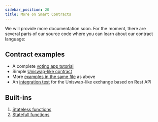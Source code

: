 ```yaml
---
sidebar_position: 20
title: More on Smart Contracts
---
```


We will provide more documentation soon. For the moment, there are several parts of our source code where you can learn about our contract language:

## Contract examples

- A complete [voting app tutorial](https://github.com/alephium/voting-tutorial)
- Simple [Uniswap-like contract](https://github.com/alephium/alephium/blob/master/flow/src/test/scala/org/alephium/flow/core/VMSpec.scala#L877-L985)
- More [examples in the same file](https://github.com/alephium/alephium/blob/master/flow/src/test/scala/org/alephium/flow/core/VMSpec.scala) as above
- An [integration test](https://github.com/alephium/alephium/blob/master/app/src/it/scala/org/alephium/app/SmartContractTest.scala) for the Uniswap-like exchange based on Rest API

## Built-ins

1. [Stateless functions](https://github.com/alephium/alephium/blob/master/protocol/src/main/scala/org/alephium/protocol/vm/lang/BuiltIn.scala#L195-L218)
2. [Statefull functions](https://github.com/alephium/alephium/blob/master/protocol/src/main/scala/org/alephium/protocol/vm/lang/BuiltIn.scala#L383-L411)
